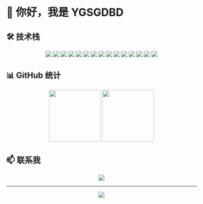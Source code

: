 # 👋 你好，我是 YGSGDBD

## 🛠️ 技术栈

<div align="center">
  <!-- iOS 开发 -->
  <img src="https://img.shields.io/badge/-iOS-000000?style=flat-square&logo=ios&logoColor=white" />
  <img src="https://img.shields.io/badge/-Swift-FA7343?style=flat-square&logo=swift&logoColor=white" />
  <img src="https://img.shields.io/badge/-SwiftUI-0D96F6?style=flat-square&logo=swift&logoColor=white" />
  <img src="https://img.shields.io/badge/-Xcode-147EFB?style=flat-square&logo=xcode&logoColor=white" />
  
  <!-- Web3 技术 -->
  <img src="https://img.shields.io/badge/-Web3.js-F16822?style=flat-square&logo=web3dotjs&logoColor=white" />
  <img src="https://img.shields.io/badge/-Ethereum-3C3C3D?style=flat-square&logo=ethereum&logoColor=white" />
  <img src="https://img.shields.io/badge/-Solidity-363636?style=flat-square&logo=solidity&logoColor=white" />
  
  <!-- 前端技术 -->
  <img src="https://img.shields.io/badge/-React-61DAFB?style=flat-square&logo=react&logoColor=black" />
  <img src="https://img.shields.io/badge/-Next.js-000000?style=flat-square&logo=next.js&logoColor=white" />
  <img src="https://img.shields.io/badge/-TypeScript-3178C6?style=flat-square&logo=typescript&logoColor=white" />
  <img src="https://img.shields.io/badge/-JavaScript-F7DF1E?style=flat-square&logo=javascript&logoColor=black" />
  
  <!-- 后端技术 -->
  <img src="https://img.shields.io/badge/-NestJS-E0234E?style=flat-square&logo=nestjs&logoColor=white" />
  <img src="https://img.shields.io/badge/-Python-3776AB?style=flat-square&logo=python&logoColor=white" />
  
  <!-- 开发工具 -->
  <img src="https://img.shields.io/badge/-Git-F05032?style=flat-square&logo=git&logoColor=white" />
  <img src="https://img.shields.io/badge/-GitHub-181717?style=flat-square&logo=github" />
</div>

## 📊 GitHub 统计

<div align="center">
  <img height="137px" src="https://github-readme-stats.vercel.app/api?username=ygsgdbd&hide_title=true&hide_border=true&show_icons=true&include_all_commits=true&line_height=21&theme=dracula&locale=cn" />
  <img height="137px" src="https://github-readme-stats.vercel.app/api/top-langs/?username=ygsgdbd&hide_title=true&hide_border=true&layout=compact&theme=dracula&locale=cn" />
</div>


## 📫 联系我

<div align="center">
  <a href="https://github.com/ygsgdbd">
    <img src="https://img.shields.io/badge/-GitHub-181717?style=flat-square&logo=github&logoColor=white" />
  </a>
</div>

---

<div align="center">
  <img src="https://komarev.com/ghpvc/?username=ygsgdbd&color=blue&style=flat-square" />
</div>
